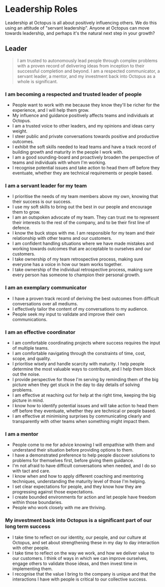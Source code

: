 # Leadership Roles

Leadership at Octopus is all about positively influencing others. We do this using an attitude of "servant leadership". Anyone at Octopus can move towards leadership, and perhaps it's the natural next step in your growth?

## Leader

> I am trusted to autonomously lead people through complex problems with a proven record of delivering ideas from inception to their successful completion and beyond. I am a respected communicator, a servant leader, a mentor, and my investment back into Octopus as a whole is significant.

### I am becoming a respected and trusted leader of people

- People want to work with me because they know they'll be richer for the experience, and I will help them grow.
- My influence and guidance positively affects teams and individuals at Octopus.
- I am a trusted voice to other leaders, and my opinions and ideas carry weight.
- I steer public and private conversations towards positive and productive outcomes.
- I exhibit the soft skills needed to lead teams and have a track record of building growth and maturity in the people I work with.
- I am a good sounding-board and proactively broaden the perspective of teams and individuals with whom I'm working.
- I recognise potential issues and take action to head them off before they eventuate, whether they are technical requirements or people based.

### I am a servant leader for my team

- I prioritise the needs of my team members above my own, knowing that their success is our success.
- I use my soft skills to bring out the best in our people and encourage them to grow.
- I am an outspoken advocate of my team. They can trust me to represent their interests to the rest of the company, and to be their first line of defence.
- I know the buck stops with me. I am responsible for my team and their relationship with other teams and our customers.
- I am confident handling situations where we have made mistakes and working towards outcomes that are acceptable to ourselves and our customers.
- I take ownership of my team retrospective process, making sure everyone has a voice in how our team works together.
- I take ownership of the individual retrospective process, making sure every person has someone to champion their personal growth.

### I am an exemplary communicator

- I have a proven track record of deriving the best outcomes from difficult conversations over all mediums.
- I effectively tailor the content of my conversations to my audience.
- People seek my input to validate and improve their own communications.

### I am an effective coordinator

- I am comfortable coordinating projects where success requires the input of multiple teams.
- I am comfortable navigating through the constraints of time, cost, scope, and quality.
- I prioritise wisely and handle scarcity with maturity. I help people determine the most valuable ways to contribute, and I help them block out the noise.
- I provide perspective for those I'm serving by reminding them of the big picture when they get stuck in the day to day details of solving problems.
- I am effective at reaching out for help at the right time, keeping the big picture in mind.
- I know how to identify potential issues and will take action to head them off before they eventuate, whether they are technical or people based.
- I am effective at minimising surprises by communicating clearly and transparently with other teams when something might impact them.

### I am a mentor

- People come to me for advice knowing I will empathise with them and understand their situation before providing options to them.
- I have a demonstrated preference to help people discover solutions to problems for themselves first, before giving them guidance.
- I'm not afraid to have difficult conversations when needed, and I do so with tact and care.
- I know when and how to apply different coaching and mentoring techniques, understanding the maturity level of those I'm helping.
- I set clear expectations for people, and they know how they are progressing against those expectations.
- I create bounded environments for action and let people have freedom within those boundaries.
- People who work closely with me are thriving.

### My investment back into Octopus is a significant part of our long term success

- I take time to reflect on our identity, our people, and our culture at Octopus, and set about strengthening these in my day to day interaction with other people.
- I take time to reflect on the way we work, and how we deliver value to our customers. I think of ways in which we can improve ourselves, engage others to validate those ideas, and then invest time in implementing them.
- I recognise that the value I bring to the company is unique and that the interactions I have with people is critical to our collective success.
